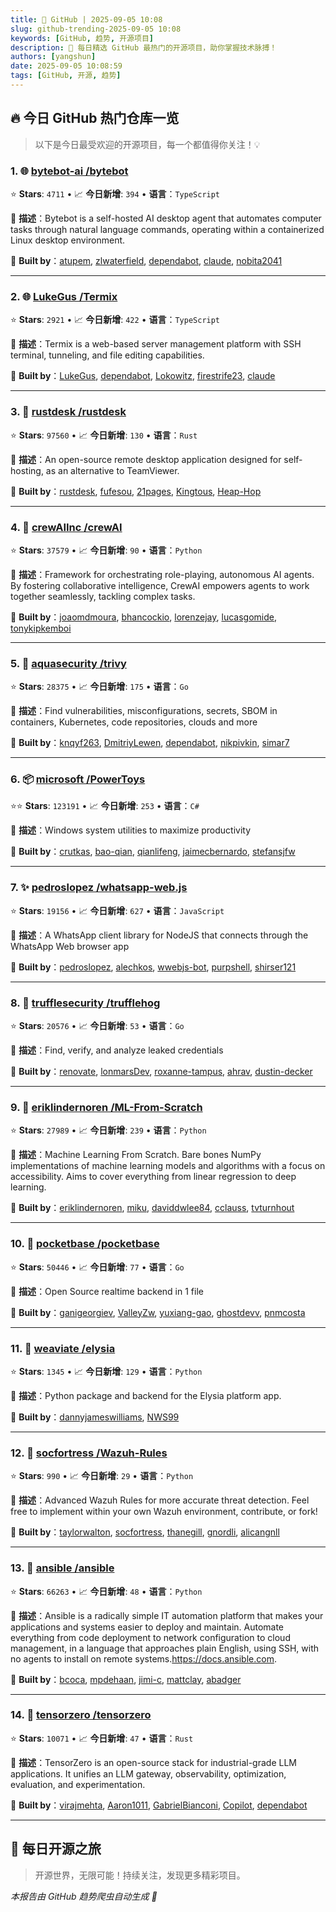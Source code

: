 ```yaml
---
title: 🚀 GitHub | 2025-09-05 10:08
slug: github-trending-2025-09-05 10:08
keywords: [GitHub, 趋势, 开源项目]
description: 🌟 每日精选 GitHub 最热门的开源项目，助你掌握技术脉搏！
authors: [yangshun]
date: 2025-09-05 10:08:59
tags: [GitHub, 开源, 趋势]
---
```


## 🔥 今日 GitHub 热门仓库一览

> 以下是今日最受欢迎的开源项目，每一个都值得你关注！💡

### 1. 🌐 [bytebot-ai /bytebot](https://github.com/bytebot-ai/bytebot)

⭐ **Stars**: `4711`   •   📈 **今日新增**: `394`   •   **语言**：`TypeScript`

📝 **描述**：Bytebot is a self-hosted AI desktop agent that automates computer tasks through natural language commands, operating within a containerized Linux desktop environment.

🤝 **Built by**：[atupem](https://github.com/atupem), [zlwaterfield](https://github.com/zlwaterfield), [dependabot](https://github.com/dependabot), [claude](https://github.com/claude), [nobita2041](https://github.com/nobita2041)

---

### 2. 🌐 [LukeGus /Termix](https://github.com/LukeGus/Termix)

⭐ **Stars**: `2921`   •   📈 **今日新增**: `422`   •   **语言**：`TypeScript`

📝 **描述**：Termix is a web-based server management platform with SSH terminal, tunneling, and file editing capabilities.

🤝 **Built by**：[LukeGus](https://github.com/LukeGus), [dependabot](https://github.com/dependabot), [Lokowitz](https://github.com/Lokowitz), [firestrife23](https://github.com/firestrife23), [claude](https://github.com/claude)

---

### 3. 🦀 [rustdesk /rustdesk](https://github.com/rustdesk/rustdesk)

⭐ **Stars**: `97560`   •   📈 **今日新增**: `130`   •   **语言**：`Rust`

📝 **描述**：An open-source remote desktop application designed for self-hosting, as an alternative to TeamViewer.

🤝 **Built by**：[rustdesk](https://github.com/rustdesk), [fufesou](https://github.com/fufesou), [21pages](https://github.com/21pages), [Kingtous](https://github.com/Kingtous), [Heap-Hop](https://github.com/Heap-Hop)

---

### 4. 🐍 [crewAIInc /crewAI](https://github.com/crewAIInc/crewAI)

⭐ **Stars**: `37579`   •   📈 **今日新增**: `90`   •   **语言**：`Python`

📝 **描述**：Framework for orchestrating role-playing, autonomous AI agents. By fostering collaborative intelligence, CrewAI empowers agents to work together seamlessly, tackling complex tasks.

🤝 **Built by**：[joaomdmoura](https://github.com/joaomdmoura), [bhancockio](https://github.com/bhancockio), [lorenzejay](https://github.com/lorenzejay), [lucasgomide](https://github.com/lucasgomide), [tonykipkemboi](https://github.com/tonykipkemboi)

---

### 5. 🚦 [aquasecurity /trivy](https://github.com/aquasecurity/trivy)

⭐ **Stars**: `28375`   •   📈 **今日新增**: `175`   •   **语言**：`Go`

📝 **描述**：Find vulnerabilities, misconfigurations, secrets, SBOM in containers, Kubernetes, code repositories, clouds and more

🤝 **Built by**：[knqyf263](https://github.com/knqyf263), [DmitriyLewen](https://github.com/DmitriyLewen), [dependabot](https://github.com/dependabot), [nikpivkin](https://github.com/nikpivkin), [simar7](https://github.com/simar7)

---

### 6. 📦 [microsoft /PowerToys](https://github.com/microsoft/PowerToys)

⭐⭐ **Stars**: `123191`   •   📈 **今日新增**: `253`   •   **语言**：`C#`

📝 **描述**：Windows system utilities to maximize productivity

🤝 **Built by**：[crutkas](https://github.com/crutkas), [bao-qian](https://github.com/bao-qian), [qianlifeng](https://github.com/qianlifeng), [jaimecbernardo](https://github.com/jaimecbernardo), [stefansjfw](https://github.com/stefansjfw)

---

### 7. ✨ [pedroslopez /whatsapp-web.js](https://github.com/pedroslopez/whatsapp-web.js)

⭐ **Stars**: `19156`   •   📈 **今日新增**: `627`   •   **语言**：`JavaScript`

📝 **描述**：A WhatsApp client library for NodeJS that connects through the WhatsApp Web browser app

🤝 **Built by**：[pedroslopez](https://github.com/pedroslopez), [alechkos](https://github.com/alechkos), [wwebjs-bot](https://github.com/wwebjs-bot), [purpshell](https://github.com/purpshell), [shirser121](https://github.com/shirser121)

---

### 8. 🚦 [trufflesecurity /trufflehog](https://github.com/trufflesecurity/trufflehog)

⭐ **Stars**: `20576`   •   📈 **今日新增**: `53`   •   **语言**：`Go`

📝 **描述**：Find, verify, and analyze leaked credentials

🤝 **Built by**：[renovate](https://github.com/renovate), [lonmarsDev](https://github.com/lonmarsDev), [roxanne-tampus](https://github.com/roxanne-tampus), [ahrav](https://github.com/ahrav), [dustin-decker](https://github.com/dustin-decker)

---

### 9. 🐍 [eriklindernoren /ML-From-Scratch](https://github.com/eriklindernoren/ML-From-Scratch)

⭐ **Stars**: `27989`   •   📈 **今日新增**: `239`   •   **语言**：`Python`

📝 **描述**：Machine Learning From Scratch. Bare bones NumPy implementations of machine learning models and algorithms with a focus on accessibility. Aims to cover everything from linear regression to deep learning.

🤝 **Built by**：[eriklindernoren](https://github.com/eriklindernoren), [miku](https://github.com/miku), [daviddwlee84](https://github.com/daviddwlee84), [cclauss](https://github.com/cclauss), [tvturnhout](https://github.com/tvturnhout)

---

### 10. 🚦 [pocketbase /pocketbase](https://github.com/pocketbase/pocketbase)

⭐ **Stars**: `50446`   •   📈 **今日新增**: `77`   •   **语言**：`Go`

📝 **描述**：Open Source realtime backend in 1 file

🤝 **Built by**：[ganigeorgiev](https://github.com/ganigeorgiev), [ValleyZw](https://github.com/ValleyZw), [yuxiang-gao](https://github.com/yuxiang-gao), [ghostdevv](https://github.com/ghostdevv), [pnmcosta](https://github.com/pnmcosta)

---

### 11. 🐍 [weaviate /elysia](https://github.com/weaviate/elysia)

⭐ **Stars**: `1345`   •   📈 **今日新增**: `129`   •   **语言**：`Python`

📝 **描述**：Python package and backend for the Elysia platform app.

🤝 **Built by**：[dannyjameswilliams](https://github.com/dannyjameswilliams), [NWS99](https://github.com/NWS99)

---

### 12. 🐍 [socfortress /Wazuh-Rules](https://github.com/socfortress/Wazuh-Rules)

⭐ **Stars**: `990`   •   📈 **今日新增**: `29`   •   **语言**：`Python`

📝 **描述**：Advanced Wazuh Rules for more accurate threat detection. Feel free to implement within your own Wazuh environment, contribute, or fork!

🤝 **Built by**：[taylorwalton](https://github.com/taylorwalton), [socfortress](https://github.com/socfortress), [thanegill](https://github.com/thanegill), [gnordli](https://github.com/gnordli), [alicangnll](https://github.com/alicangnll)

---

### 13. 🐍 [ansible /ansible](https://github.com/ansible/ansible)

⭐ **Stars**: `66263`   •   📈 **今日新增**: `48`   •   **语言**：`Python`

📝 **描述**：Ansible is a radically simple IT automation platform that makes your applications and systems easier to deploy and maintain. Automate everything from code deployment to network configuration to cloud management, in a language that approaches plain English, using SSH, with no agents to install on remote systems.https://docs.ansible.com.

🤝 **Built by**：[bcoca](https://github.com/bcoca), [mpdehaan](https://github.com/mpdehaan), [jimi-c](https://github.com/jimi-c), [mattclay](https://github.com/mattclay), [abadger](https://github.com/abadger)

---

### 14. 🦀 [tensorzero /tensorzero](https://github.com/tensorzero/tensorzero)

⭐ **Stars**: `10071`   •   📈 **今日新增**: `47`   •   **语言**：`Rust`

📝 **描述**：TensorZero is an open-source stack for industrial-grade LLM applications. It unifies an LLM gateway, observability, optimization, evaluation, and experimentation.

🤝 **Built by**：[virajmehta](https://github.com/virajmehta), [Aaron1011](https://github.com/Aaron1011), [GabrielBianconi](https://github.com/GabrielBianconi), [Copilot](https://github.com/Copilot), [dependabot](https://github.com/dependabot)

---

## 🌈 每日开源之旅

> 开源世界，无限可能！持续关注，发现更多精彩项目。

*本报告由 GitHub 趋势爬虫自动生成 🤖*
